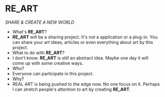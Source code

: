 # **RE_ART**
_SHARE &amp; CREATE A NEW WORLD_
- What's **RE_ART**?
- **RE_ART** will be a sharing project. It's not a application or a plug-in. You can share your art ideas, articles or even everything about art by this project. 
- What to do with **RE_ART**?
- I don't know. **RE_ART** is still an abstract idea. Maybe one day it will come up with some creative ways.
- Who?
- Everyone can participate in this project.
- Why?
- REAL ART is being pushed to the edge now. No one focus on it. Perhaps I can stretch people's attention to art by creating **RE_ART**.

